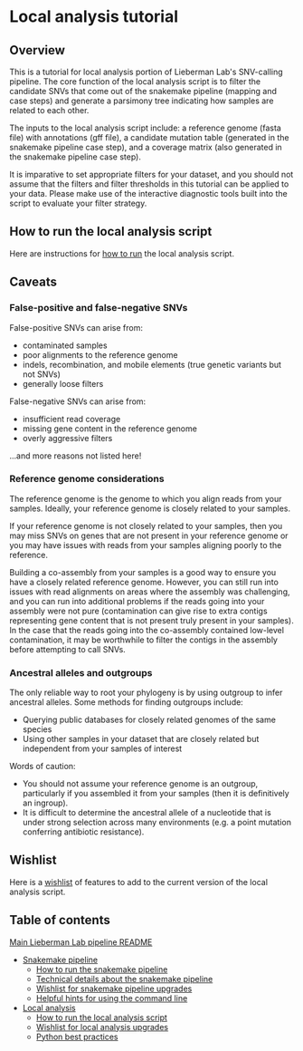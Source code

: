 # Local analysis tutorial


## Overview

This is a tutorial for local analysis portion of Lieberman Lab's SNV-calling pipeline. The core function of the local analysis script is to filter the candidate SNVs that come out of the snakemake pipeline (mapping and case steps) and generate a parsimony tree indicating how samples are related to each other.

The inputs to the local analysis script include: a reference genome (fasta file) with annotations (gff file), a candidate mutation table (generated in the snakemake pipeline case step), and a coverage matrix (also generated in the snakemake pipeline case step). 

It is imparative to set appropriate filters for your dataset, and you should not assume that the filters and filter thresholds in this tutorial can be applied to your data. Please make use of the interactive diagnostic tools built into the script to evaluate your filter strategy. 


## How to run the local analysis script

Here are instructions for [how to run](readme_local_run.md) the local analysis script.


## Caveats

### False-positive and false-negative SNVs

False-positive SNVs can arise from:
* contaminated samples 
* poor alignments to the reference genome
* indels, recombination, and mobile elements (true genetic variants but not SNVs)
* generally loose filters

False-negative SNVs can arise from:
* insufficient read coverage
* missing gene content in the reference genome
* overly aggressive filters

...and more reasons not listed here!


### Reference genome considerations

The reference genome is the genome to which you align reads from your samples. Ideally, your reference genome is closely related to your samples. 

If your reference genome is not closely related to your samples, then you may miss SNVs on genes that are not present in your reference genome or you may have issues with reads from your samples aligning poorly to the reference. 

Building a co-assembly from your samples is a good way to ensure you have a closely related reference genome. However, you can still run into issues with read alignments on areas where the assembly was challenging, and you can run into additional problems if the reads going into your assembly were not pure (contamination can give rise to extra contigs representing gene content that is not present truly present in your samples). In the case that the reads going into the co-assembly contained low-level contamination, it may be worthwhile to filter the contigs in the assembly before attempting to call SNVs.


### Ancestral alleles and outgroups

The only reliable way to root your phylogeny is by using outgroup to infer ancestral alleles. Some methods for finding outgroups include:
* Querying public databases for closely related genomes of the same species
* Using other samples in your dataset that are closely related but independent from your samples of interest

Words of caution: 
* You should not assume your reference genome is an outgroup, particularly if you assembled it from your samples (then it is definitively an ingroup). 
* It is difficult to determine the ancestral allele of a nucleotide that is under strong selection across many environments (e.g. a point mutation conferring antibiotic resistance).


## Wishlist

Here is a [wishlist](readme_local_wishlist.md) of features to add to the current version of the local analysis script.


## Table of contents

[Main Lieberman Lab pipeline README](../README.md)
* [Snakemake pipeline](readme_snake_main.md)
	* [How to run the snakemake pipeline](readme_snake_run.md)
	* [Technical details about the snakemake pipeline](readme_snake_rules.md)
	* [Wishlist for snakemake pipeline upgrades](readme_snake_wishlist.md)
	* [Helpful hints for using the command line](readme_snake_basics.md)
* [Local analysis](readme_local_main.md)
	* [How to run the local analysis script](readme_local_run.md)
	* [Wishlist for local analysis upgrades](readme_local_wishlist.md)
	* [Python best practices](readme_local_best.md)

